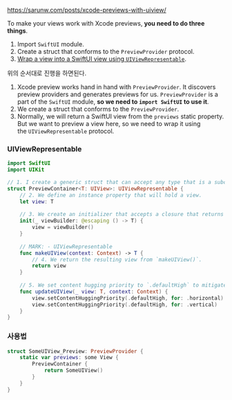 https://sarunw.com/posts/xcode-previews-with-uiview/

To make your views work with Xcode previews, **you need to do three things**.

1. Import `SwiftUI` module.
2. Create a struct that conforms to the `PreviewProvider` protocol.
3. [Wrap a view into a SwiftUI view using `UIViewRepresentable`](https://sarunw.com/posts/uiview-in-swiftui/).

위의 순서대로 진행을 하면된다.

1. Xcode preview works hand in hand with `PreviewProvider`. It discovers preview providers and generates previews for us. `PreviewProvider` is a part of the `SwiftUI` module, **so we need to `import SwiftUI` to use it**.  
2. We create a struct that conforms to the `PreviewProvider`.  
3. Normally, we will return a SwiftUI view from the `previews` static property. But we want to preview a view here, so we need to wrap it using the `UIViewRepresentable` protocol.
### UIViewRepresentable

```swift
import SwiftUI
import UIKit

// 1. I create a generic struct that can accept any type that is a subclass of `UIView`. We make this struct conform to `UIViewRepresentable` since it will act as our SwiftUI view wrapper for our view.
struct PreviewContainer<T: UIView>: UIViewRepresentable {
    // 2. We define an instance property that will hold a view.
    let view: T
    
    // 3. We create an initializer that accepts a closure that returns a view. We execute it to get the resulting view.
    init(_ viewBuilder: @escaping () -> T) {
        view = viewBuilder()
    }
    
    // MARK: - UIViewRepresentable
    func makeUIView(context: Context) -> T {
        // 4. We return the resulting view from `makeUIView()`.
        return view
    }
    
    // 5. We set content hugging priority to `.defaultHigh` to mitigate the limitation mentioned in the previous section.
    func updateUIView(_ view: T, context: Context) {
        view.setContentHuggingPriority(.defaultHigh, for: .horizontal)
        view.setContentHuggingPriority(.defaultHigh, for: .vertical)
    }
}
```

### 사용법

```swift
struct SomeUIView_Preview: PreviewProvider {
    static var previews: some View {
        PreviewContainer {
            return SomeUIView()
        }
    }
}
```

